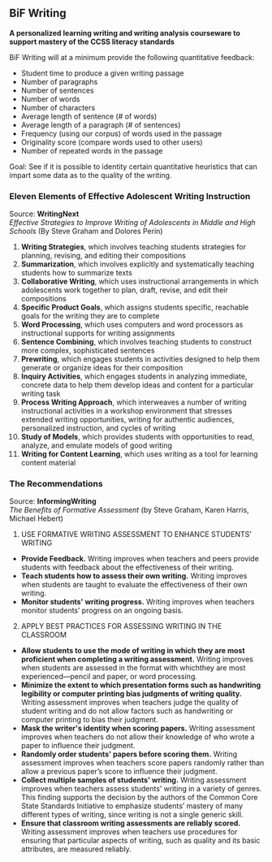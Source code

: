 ## BiF Writing

**A personalized learning writing and writing analysis courseware to support mastery of the CCSS literacy standards**

BiF Writing will at a minimum provide the following quantitative feedback:
- Student time to produce a given writing passage
- Number of paragraphs
- Number of sentences
- Number of words
- Number of characters
- Average length of sentence (# of words)
- Average length of a paragraph (# of sentences)
- Frequency (using our corpus) of words used in the passage
- Originality score (compare words used to other users)
- Number of repeated words in the passage

Goal: See if it is possible to identity certain quantitative heuristics that can impart some data as to the quality of the writing.

### Eleven Elements of Effective Adolescent Writing Instruction
Source: **WritingNext**  
*Effective Strategies to Improve Writing of Adolescents in Middle and High Schools* (By Steve Graham and Dolores Perin)

1. **Writing Strategies**, which involves teaching students strategies for planning, revising, and editing their compositions  
2. **Summarization**, which involves explicitly and systematically teaching students how to summarize texts  
3. **Collaborative Writing**, which uses instructional arrangements in which adolescents work together to plan, draft, revise, and edit their compositions  
4. **Specific Product Goals**, which assigns students specific, reachable goals for the writing they are to complete  
5. **Word Processing**, which uses computers and word processors as instructional supports for writing assignments  
6. **Sentence Combining**, which involves teaching students to construct more complex, sophisticated sentences  
7. **Prewriting**, which engages students in activities designed to help them generate or organize ideas for their composition  
8. **Inquiry Activities**, which engages students in analyzing immediate, concrete data to help them develop ideas and content for a particular writing task  
9. **Process Writing Approach**, which interweaves a number of writing instructional activities in a workshop environment that stresses extended writing opportunities, writing for authentic audiences, personalized instruction, and cycles of writing  
10. **Study of Models**, which provides students with opportunities to read, analyze, and emulate models of good writing  
11. **Writing for Content Learning**, which uses writing as a tool for learning content material  

### The Recommendations 
Source: **InformingWriting**  
*The Benefits of Formative Assessment* (by Steve Graham, Karen Harris, Michael Hebert)

1. USE FORMATIVE WRITING ASSESSMENT TO ENHANCE STUDENTS’ WRITING
- **Provide Feedback.** Writing improves when teachers and peers provide students with feedback about the effectiveness of their writing.
- **Teach students how to assess their own writing.** Writing improves when students are taught to evaluate the effectiveness of their own writing.
- **Monitor students' writing progress.** Writing improves when teachers monitor students’ progress on an ongoing basis.

2. APPLY BEST PRACTICES FOR ASSESSING WRITING IN THE CLASSROOM
- **Allow students to use the mode of writing in which they are most proficient when completing a writing assessment.** Writing improves when students are assessed in the format with whichthey are most experienced—pencil and paper, or word processing.
- **Minimize the extent to which presentation forms such as handwriting legibility or computer printing bias judgments of writing quality.** Writing assessment improves when teachers judge the quality of student writing and do not allow factors such as handwriting or computer printing to bias their judgment.
- **Mask the writer's identity when scoring papers.** Writing assessment improves when teachers do not allow their knowledge of who wrote a paper to influence their judgment.
- **Randomly order students' papers before scoring them.** Writing assessment improves when teachers score papers randomly rather than allow a previous paper’s score to influence their judgment.
- **Collect multiple samples of students' writing.** Writing assessment improves when teachers assess students’ writing in a variety of genres. This finding supports the decision by the authors of the Common Core State Standards Initiative to emphasize students’ mastery of many different types of writing, since writing is not a single generic skill.
- **Ensure that classroom writing assessments are reliably scored.** Writing assessment improves when teachers use procedures for ensuring that particular aspects of writing, such as quality and its basic attributes, are measured reliably.